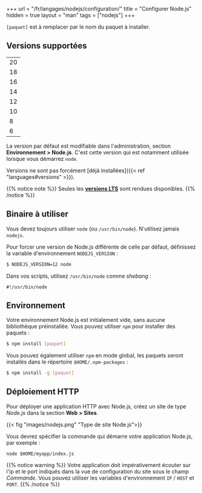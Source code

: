 +++
url = "/fr/langages/nodejs/configuration/"
title = "Configurer Node.js"
hidden = true
layout = "man"
tags = ["nodejs"]
+++

`[paquet]` est à remplacer par le nom du paquet à installer.

## Versions supportées

||
|---|
| 20 |
| 18 |
| 16 |
| 14 |
| 12 |
| 10 |
| 8  |
| 6  |

La version par défaut est modifiable dans l'administration, section **Environnement > Node.js**. C'est cette version qui est notamment utilisée lorsque vous démarrez `node`.

Versions ne sont pas forcément [déjà installées]({{< ref "languages#versions" >}}).

{{% notice note %}}
Seules les **[versions LTS](https://nodejs.org/fr/about/previous-releases)** sont rendues disponibles.
{{% /notice %}}

## Binaire à utiliser

Vous devez toujours utiliser `node` (ou `/usr/bin/node`). N'utilisez jamais `nodejs`.

Pour forcer une version de Node.js différente de celle par défaut, définissez la variable d'environnement `NODEJS_VERSION` :

```sh
$ NODEJS_VERSION=12 node
```

Dans vos scripts, utilisez `/usr/bin/node` comme *shebang* :

```
#!/usr/bin/node
```

## Environnement

Votre environnement Node.js est initialement vide, sans aucune bibliothèque préinstallée. Vous pouvez utiliser `npm` pour installer des paquets :

```sh
$ npm install [paquet]
```

Vous pouvez également utiliser `npm` en mode global, les paquets seront installés dans le répertoire `$HOME/.npm-packages` :

```sh
$ npm install -g [paquet]
```

## Déploiement HTTP

Pour déployer une application HTTP avec Node.js, créez un site de type *Node.js* dans la section **Web > Sites**.

{{< fig "images/nodejs.png" "Type de site Node.js">}}

Vous devrez spécifier la commande qui démarre votre application Node.js, par exemple :

```
node $HOME/myapp/index.js
```

{{% notice warning %}}
Votre application doit impérativement écouter sur l'ip et le port indiqués dans la vue de configuration du site sous le champ *Commande*. Vous pouvez utiliser les variables d'environnement `IP` / `HOST` et `PORT`.
{{% /notice %}}

